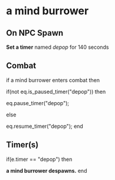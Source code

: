 # a mind burrower


## On NPC Spawn

**Set a timer** named *depop* for 140 seconds


## Combat

if a mind burrower enters combat  then


if(not eq.is_paused_timer("depop")) then



eq.pause_timer("depop");


else


eq.resume_timer("depop");
end



## Timer(s)

if(e.timer == "depop") then


**a mind burrower despawns.**
end
